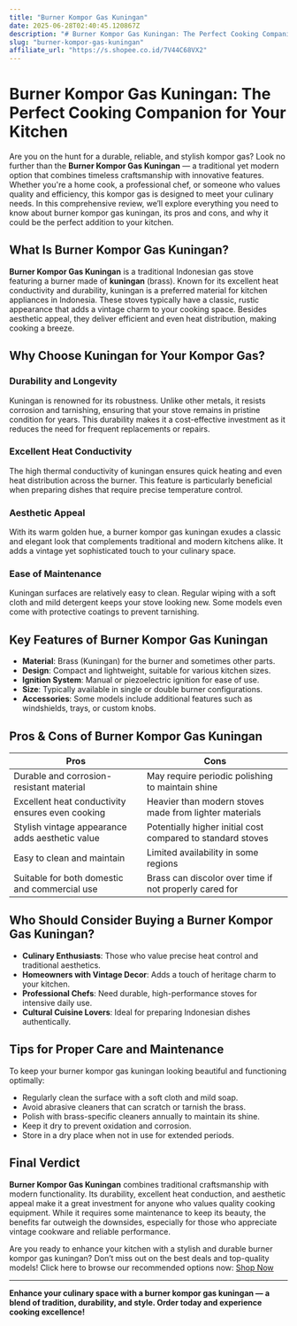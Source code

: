 ```yaml
---
title: "Burner Kompor Gas Kuningan"
date: 2025-06-28T02:40:45.120867Z
description: "# Burner Kompor Gas Kuningan: The Perfect Cooking Companion for Your Kitchen..."
slug: "burner-kompor-gas-kuningan"
affiliate_url: "https://s.shopee.co.id/7V44C68VX2"
---
```

# Burner Kompor Gas Kuningan: The Perfect Cooking Companion for Your Kitchen

Are you on the hunt for a durable, reliable, and stylish kompor gas? Look no further than the **Burner Kompor Gas Kuningan** — a traditional yet modern option that combines timeless craftsmanship with innovative features. Whether you're a home cook, a professional chef, or someone who values quality and efficiency, this kompor gas is designed to meet your culinary needs. In this comprehensive review, we’ll explore everything you need to know about burner kompor gas kuningan, its pros and cons, and why it could be the perfect addition to your kitchen.

## What Is Burner Kompor Gas Kuningan?

**Burner Kompor Gas Kuningan** is a traditional Indonesian gas stove featuring a burner made of **kuningan** (brass). Known for its excellent heat conductivity and durability, kuningan is a preferred material for kitchen appliances in Indonesia. These stoves typically have a classic, rustic appearance that adds a vintage charm to your cooking space. Besides aesthetic appeal, they deliver efficient and even heat distribution, making cooking a breeze.

## Why Choose Kuningan for Your Kompor Gas?

### Durability and Longevity

Kuningan is renowned for its robustness. Unlike other metals, it resists corrosion and tarnishing, ensuring that your stove remains in pristine condition for years. This durability makes it a cost-effective investment as it reduces the need for frequent replacements or repairs.

### Excellent Heat Conductivity

The high thermal conductivity of kuningan ensures quick heating and even heat distribution across the burner. This feature is particularly beneficial when preparing dishes that require precise temperature control.

### Aesthetic Appeal

With its warm golden hue, a burner kompor gas kuningan exudes a classic and elegant look that complements traditional and modern kitchens alike. It adds a vintage yet sophisticated touch to your culinary space.

### Ease of Maintenance

Kuningan surfaces are relatively easy to clean. Regular wiping with a soft cloth and mild detergent keeps your stove looking new. Some models even come with protective coatings to prevent tarnishing.

## Key Features of Burner Kompor Gas Kuningan

- **Material**: Brass (Kuningan) for the burner and sometimes other parts.
- **Design**: Compact and lightweight, suitable for various kitchen sizes.
- **Ignition System**: Manual or piezoelectric ignition for ease of use.
- **Size**: Typically available in single or double burner configurations.
- **Accessories**: Some models include additional features such as windshields, trays, or custom knobs.

## Pros & Cons of Burner Kompor Gas Kuningan

| **Pros** | **Cons** |
|---|---|
| Durable and corrosion-resistant material | May require periodic polishing to maintain shine |
| Excellent heat conductivity ensures even cooking | Heavier than modern stoves made from lighter materials |
| Stylish vintage appearance adds aesthetic value | Potentially higher initial cost compared to standard stoves |
| Easy to clean and maintain | Limited availability in some regions |
| Suitable for both domestic and commercial use | Brass can discolor over time if not properly cared for |

## Who Should Consider Buying a Burner Kompor Gas Kuningan?

- **Culinary Enthusiasts**: Those who value precise heat control and traditional aesthetics.
- **Homeowners with Vintage Decor**: Adds a touch of heritage charm to your kitchen.
- **Professional Chefs**: Need durable, high-performance stoves for intensive daily use.
- **Cultural Cuisine Lovers**: Ideal for preparing Indonesian dishes authentically.

## Tips for Proper Care and Maintenance

To keep your burner kompor gas kuningan looking beautiful and functioning optimally:

- Regularly clean the surface with a soft cloth and mild soap.
- Avoid abrasive cleaners that can scratch or tarnish the brass.
- Polish with brass-specific cleaners annually to maintain its shine.
- Keep it dry to prevent oxidation and corrosion.
- Store in a dry place when not in use for extended periods.

## Final Verdict

**Burner Kompor Gas Kuningan** combines traditional craftsmanship with modern functionality. Its durability, excellent heat conduction, and aesthetic appeal make it a great investment for anyone who values quality cooking equipment. While it requires some maintenance to keep its beauty, the benefits far outweigh the downsides, especially for those who appreciate vintage cookware and reliable performance.

Are you ready to enhance your kitchen with a stylish and durable burner kompor gas kuningan? Don’t miss out on the best deals and top-quality models! Click here to browse our recommended options now: [Shop Now](https://s.shopee.co.id/7V44C68VX2)

---

**Enhance your culinary space with a burner kompor gas kuningan — a blend of tradition, durability, and style. Order today and experience cooking excellence!**